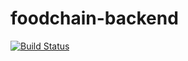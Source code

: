 # foodchain-backend

[![Build Status](https://travis-ci.org/scmo/apayment-backend.svg?branch=master)](https://travis-ci.org/scmo/foodchain-backend)
